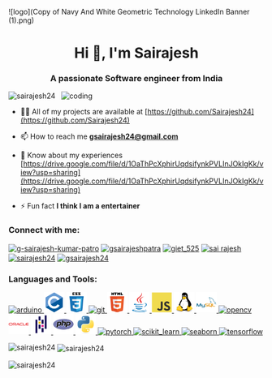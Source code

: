 ![logo](Copy of Navy And White Geometric Technology  LinkedIn Banner (1).png)
<h1 align="center">Hi 👋, I'm Sairajesh</h1>
<h3 align="center">A passionate Software engineer from India</h3>

<img align="right" alt="coding" width="400" src="![image](https://github.com/Sairajesh24/Sairajesh24/assets/112702236/21682d9d-c693-41c0-b231-cd167855057f)
">

<p align="left"> <img src="https://komarev.com/ghpvc/?username=sairajesh24&label=Profile%20views&color=0e75b6&style=flat" alt="sairajesh24" /> </p>

- 👨‍💻 All of my projects are available at [https://github.com/Sairajesh24](https://github.com/Sairajesh24)

- 📫 How to reach me **gsairajesh24@gmail.com**

- 📄 Know about my experiences [https://drive.google.com/file/d/1OaThPcXphirUqdsifynkPVLInJOkIgKk/view?usp=sharing](https://drive.google.com/file/d/1OaThPcXphirUqdsifynkPVLInJOkIgKk/view?usp=sharing)

- ⚡ Fun fact **I think I am a entertainer**

<h3 align="left">Connect with me:</h3>
<p align="left">
<a href="https://linkedin.com/in/g-sairajesh-kumar-patro" target="blank"><img align="center" src="https://raw.githubusercontent.com/rahuldkjain/github-profile-readme-generator/master/src/images/icons/Social/linked-in-alt.svg" alt="g-sairajesh-kumar-patro" height="30" width="40" /></a>
<a href="https://instagram.com/gsairajeshpatra" target="blank"><img align="center" src="https://raw.githubusercontent.com/rahuldkjain/github-profile-readme-generator/master/src/images/icons/Social/instagram.svg" alt="gsairajeshpatra" height="30" width="40" /></a>
<a href="https://www.codechef.com/users/giet_525" target="blank"><img align="center" src="https://cdn.jsdelivr.net/npm/simple-icons@3.1.0/icons/codechef.svg" alt="giet_525" height="30" width="40" /></a>
<a href="https://www.hackerrank.com/sai rajesh" target="blank"><img align="center" src="https://raw.githubusercontent.com/rahuldkjain/github-profile-readme-generator/master/src/images/icons/Social/hackerrank.svg" alt="sai rajesh" height="30" width="40" /></a>
<a href="https://www.leetcode.com/sairajesh24" target="blank"><img align="center" src="https://raw.githubusercontent.com/rahuldkjain/github-profile-readme-generator/master/src/images/icons/Social/leet-code.svg" alt="sairajesh24" height="30" width="40" /></a>
<a href="https://auth.geeksforgeeks.org/user/gsairajesh24" target="blank"><img align="center" src="https://raw.githubusercontent.com/rahuldkjain/github-profile-readme-generator/master/src/images/icons/Social/geeks-for-geeks.svg" alt="gsairajesh24" height="30" width="40" /></a>
</p>

<h3 align="left">Languages and Tools:</h3>
<p align="left"> <a href="https://www.arduino.cc/" target="_blank" rel="noreferrer"> <img src="https://cdn.worldvectorlogo.com/logos/arduino-1.svg" alt="arduino" width="40" height="40"/> </a> <a href="https://www.cprogramming.com/" target="_blank" rel="noreferrer"> <img src="https://raw.githubusercontent.com/devicons/devicon/master/icons/c/c-original.svg" alt="c" width="40" height="40"/> </a> <a href="https://www.w3schools.com/css/" target="_blank" rel="noreferrer"> <img src="https://raw.githubusercontent.com/devicons/devicon/master/icons/css3/css3-original-wordmark.svg" alt="css3" width="40" height="40"/> </a> <a href="https://git-scm.com/" target="_blank" rel="noreferrer"> <img src="https://www.vectorlogo.zone/logos/git-scm/git-scm-icon.svg" alt="git" width="40" height="40"/> </a> <a href="https://www.w3.org/html/" target="_blank" rel="noreferrer"> <img src="https://raw.githubusercontent.com/devicons/devicon/master/icons/html5/html5-original-wordmark.svg" alt="html5" width="40" height="40"/> </a> <a href="https://www.java.com" target="_blank" rel="noreferrer"> <img src="https://raw.githubusercontent.com/devicons/devicon/master/icons/java/java-original.svg" alt="java" width="40" height="40"/> </a> <a href="https://developer.mozilla.org/en-US/docs/Web/JavaScript" target="_blank" rel="noreferrer"> <img src="https://raw.githubusercontent.com/devicons/devicon/master/icons/javascript/javascript-original.svg" alt="javascript" width="40" height="40"/> </a> <a href="https://www.linux.org/" target="_blank" rel="noreferrer"> <img src="https://raw.githubusercontent.com/devicons/devicon/master/icons/linux/linux-original.svg" alt="linux" width="40" height="40"/> </a> <a href="https://www.mysql.com/" target="_blank" rel="noreferrer"> <img src="https://raw.githubusercontent.com/devicons/devicon/master/icons/mysql/mysql-original-wordmark.svg" alt="mysql" width="40" height="40"/> </a> <a href="https://opencv.org/" target="_blank" rel="noreferrer"> <img src="https://www.vectorlogo.zone/logos/opencv/opencv-icon.svg" alt="opencv" width="40" height="40"/> </a> <a href="https://www.oracle.com/" target="_blank" rel="noreferrer"> <img src="https://raw.githubusercontent.com/devicons/devicon/master/icons/oracle/oracle-original.svg" alt="oracle" width="40" height="40"/> </a> <a href="https://pandas.pydata.org/" target="_blank" rel="noreferrer"> <img src="https://raw.githubusercontent.com/devicons/devicon/2ae2a900d2f041da66e950e4d48052658d850630/icons/pandas/pandas-original.svg" alt="pandas" width="40" height="40"/> </a> <a href="https://www.php.net" target="_blank" rel="noreferrer"> <img src="https://raw.githubusercontent.com/devicons/devicon/master/icons/php/php-original.svg" alt="php" width="40" height="40"/> </a> <a href="https://www.python.org" target="_blank" rel="noreferrer"> <img src="https://raw.githubusercontent.com/devicons/devicon/master/icons/python/python-original.svg" alt="python" width="40" height="40"/> </a> <a href="https://pytorch.org/" target="_blank" rel="noreferrer"> <img src="https://www.vectorlogo.zone/logos/pytorch/pytorch-icon.svg" alt="pytorch" width="40" height="40"/> </a> <a href="https://scikit-learn.org/" target="_blank" rel="noreferrer"> <img src="https://upload.wikimedia.org/wikipedia/commons/0/05/Scikit_learn_logo_small.svg" alt="scikit_learn" width="40" height="40"/> </a> <a href="https://seaborn.pydata.org/" target="_blank" rel="noreferrer"> <img src="https://seaborn.pydata.org/_images/logo-mark-lightbg.svg" alt="seaborn" width="40" height="40"/> </a> <a href="https://www.tensorflow.org" target="_blank" rel="noreferrer"> <img src="https://www.vectorlogo.zone/logos/tensorflow/tensorflow-icon.svg" alt="tensorflow" width="40" height="40"/> </a> </p>

<p><img align="left" src="https://github-readme-stats.vercel.app/api/top-langs?username=sairajesh24&show_icons=true&locale=en&layout=compact" alt="sairajesh24" /></p>

<p>&nbsp;<img align="center" src="https://github-readme-stats.vercel.app/api?username=sairajesh24&show_icons=true&locale=en" alt="sairajesh24" /></p>

<p><img align="center" src="https://github-readme-streak-stats.herokuapp.com/?user=sairajesh24&" alt="sairajesh24" /></p>
